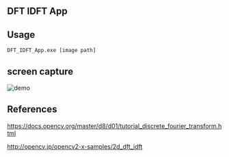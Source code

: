 DFT IDFT App
----

## Usage 
```
DFT_IDFT_App.exe [image path]
```

## screen capture

![demo](https://user-images.githubusercontent.com/17472875/75683845-2cf3f480-5cdb-11ea-8611-85852cf53347.gif)

## References

https://docs.opencv.org/master/d8/d01/tutorial_discrete_fourier_transform.html

http://opencv.jp/opencv2-x-samples/2d_dft_idft